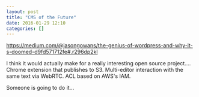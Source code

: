 ```yaml
---
layout: post
title: "CMS of the Future"
date: 2016-01-29 12:10
categories: []
---
```

https://medium.com/@jasongowans/the-genius-of-wordpress-and-why-it-s-doomed-d9fd571712fe#.r296dp2kl

I think it would actually make for a really interesting open source
project....  Chrome extension that publishes to S3.  Multi-editor
interaction with the same text via WebRTC.  ACL based on AWS's IAM.

Someone is going to do it...
